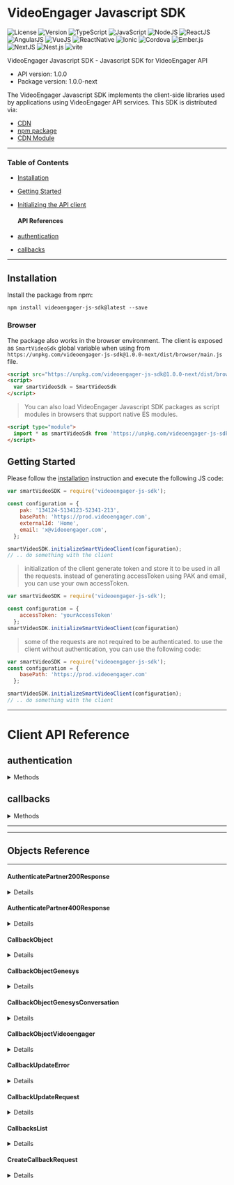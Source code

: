 # VideoEngager Javascript SDK

<!-- BADGES -->
![License](https://img.shields.io/badge/license-MIT-blue.svg)
![Version](https://img.shields.io/npm/v/videoengager-api)
![TypeScript](https://img.shields.io/badge/TypeScript-Built%20in-succes)
![JavaScript](https://img.shields.io/badge/JavaScript-Built%20in-succes)
![NodeJS](https://img.shields.io/badge/NodeJS-Compatible-succes)
![ReactJS](https://img.shields.io/badge/ReactJS-Compatible-succes)
![AngularJS](https://img.shields.io/badge/AngularJS-Compatible-succes)
![VueJS](https://img.shields.io/badge/VueJS-Compatible-succes)
![ReactNative](https://img.shields.io/badge/ReactNative-Compatible-succes)
![Ionic](https://img.shields.io/badge/Ionic-Compatible-succes)
![Cordova](https://img.shields.io/badge/Cordova-Compatible-succes)
![Ember.js](https://img.shields.io/badge/Ember.js-Compatible-succes)
![NextJS](https://img.shields.io/badge/Next-Compatible-succes)
![Nest.js](https://img.shields.io/badge/Nest.js-Compatible-succes)
![vite](https://img.shields.io/badge/vite-Compatible-succes)
<!-- END BADGES -->

VideoEngager Javascript SDK - Javascript SDK for VideoEngager API
- API version: 1.0.0
- Package version: 1.0.0-next

The VideoEngager Javascript SDK implements the client-side libraries used by
applications using VideoEngager API services. This SDK is distributed via:

- [CDN](https://unpkg.com/videoengager-js-sdk@1.0.0-next/dist/browser/main.js)
- [npm package](https://www.npmjs.com/package/videoengager-js-sdk)
- [CDN Module](https://unpkg.com/videoengager-js-sdk@1.0.0-next/dist/esm/index.js)

---

### Table of Contents

- [Installation](#installation)
- [Getting Started](#getting-started)
- [Initializing the API client](#initializing-the-api-client)

  #### API References
- [authentication](#authentication)
- [callbacks](#callbacks)


---

## Installation

Install the package from npm:

```shell
npm install videoengager-js-sdk@latest --save
```

### Browser

The package also works in the browser environment. The client is exposed as `SmartVideoSdk` global variable when using from `https://unpkg.com/videoengager-js-sdk@1.0.0-next/dist/browser/main.js` file.

```html
<script src="https://unpkg.com/videoengager-js-sdk@1.0.0-next/dist/browser/main.js"></script>
<script>
  var smartVideoSdk = SmartVideoSdk
</script>
```

> You can also load VideoEngager Javascript SDK packages as script modules in browsers that support native ES modules.

```html
<script type="module">
  import * as smartVideoSdk from 'https://unpkg.com/videoengager-js-sdk@1.0.0-next/dist/esm/index.js';
</script>
```


## Getting Started

Please follow the [installation](#installation) instruction and execute the following JS code:

```javascript
var smartVideoSDK = require('videoengager-js-sdk');

const configuration = {
    pak: '134124-5134123-52341-213',
    basePath: 'https://prod.videoengager.com',
    externalId: 'Home',
    email: 'x@videoengager.com',
  };

smartVideoSDK.initializeSmartVideoClient(configuration);
// .. do something with the client
```

> initialization of the client generate token and store it to be used in all the requests.
> instead of generating accessToken using PAK and email, you can use your own accessToken.

```javascript
var smartVideoSDK = require('videoengager-js-sdk');

const configuration = {
    accessToken: 'yourAccessToken'
  };
smartVideoSDK.initializeSmartVideoClient(configuration)
```

> some of the requests are not required to be authenticated.
> to use the client without authentication, you can use the following code:

```javascript
var smartVideoSDK = require('videoengager-js-sdk');
const configuration = {
    basePath: 'https://prod.videoengager.com'
  };

smartVideoSDK.initializeSmartVideoClient(configuration);
// .. do something with the client
```
---

# Client API Reference



## authentication


<details>	
  <summary>Methods</summary>



### authenticatePartner

Authenticate Using Partner Access Key

This API will generate a token for the partner to use in the SDK

<details>

> Requires Authentication: false

#### Parameters

- **pak** (required) - TYPE:  [string](#string) - Partner API Key
- **externalId** (required) - TYPE:  [string](#string) - External ID
- **email** (required) - TYPE:  [string](#string) - partner email
  

```javascript

const response = await smartVideoSDK.authentication.authenticatePartner({
    pak,
    externalId,
    email
});

console.log(response.data); // response   

```

#### Return Type
> returns:  [AxiosPromise](https://github.com/axios/axios#response-schema)<[AuthenticatePartner200Response](#AuthenticatePartner200Response)>

> Example Response:
```json 
{
  "token_expiration" : 0,
  "token" : "eyJhbGciOiJIUzI1NXssInR5cCI6IkpXVCJ9.eyJfaWQiOiI2M2UxODhlNFEcwTNjNTY4ODAzYTljZTYiLCJwYWsiOiJERVYyIiwiaWF0IjoxNjc1NzkwODI5LCJleHAiOjE2NzgzODI4Mjl9.wIz7qVBUaWMxfH-IDCSkSWWsmKtc2QYPQoHpLUtLlAM"
}
```

</details>





</details>



## callbacks


<details>	
  <summary>Methods</summary>



### createCallback

Create New Genesys Callback

Notes.  *URL* is required, transferID is needed if you want to be able to deactive it later, pin will not be applied if brokerage settings doesn\'t allow it, if code is not provided, code automatically will be generated.

<details>

> Requires Authentication: true

#### Parameters

- **createCallbackRequest** (required) - TYPE:  [CreateCallbackRequest](#CreateCallbackRequest) - 
- **tenantId** (required) - TYPE:  [string](#string) - Tennant ID
  

```javascript

const response = await smartVideoSDK.callbacks.createCallback({
    createCallbackRequest,
    tenantId
});

console.log(response.data); // response   

```

#### Return Type
> returns:  [AxiosPromise](https://github.com/axios/axios#response-schema)<[CallbackObject](#CallbackObject)>

> Example Response:
```json 
{
  "genesys" : {
    "queueId" : "a1731678-13f6-4ab0-ac6d-f82813b7abee",
    "scriptId" : "950be2a3-65b7-461e-8ba2-f8fb62c2d95a",
    "conversation" : {
      "id" : "950be2a3-65b7-461e-8ba2-f8fb62c2d95a"
    }
  },
  "videoengager" : {
    "date" : 1676303962674,
    "code" : "k8DOH4",
    "subject" : "bla bla",
    "created" : "2023-02-13T15:59:22.684Z",
    "autoAnswer" : true,
    "active" : true,
    "meetingUrl" : "https://dev.videoengager.com/ve/k8DOH4",
    "duration" : 60,
    "phone" : "+971585194108",
    "customerID" : "950be2a3-65b7-461e-8ba2-f8fb62c2d95a",
    "name" : "Mamoun H",
    "agentUrl" : "https://dev.videoengager.com/ve/iqTF6W",
    "email" : "maamoon@callback.com",
    "scheduleId" : "82212b25-0976-2048-ed3e-6cb1fac47977"
  },
  "emailSent" : true,
  "icsCalendarData" : "BEGIN:VCALENDAR VERSION:2.0 CALSCALE:GREGORIAN PRODID:adamgibbons/ics METHOD:REQUEST X-PUBLISHED-TTL:PT1H BEGIN:VEVENT UID:82212b25-0976-2048-ed3e-6cb1fac47977 SUMMARY:Video Meeting DTSTAMP:20230213T155700Z DTSTART:20230213T155900Z SEQUENCE:1 DESCRIPTION:Start your video meeting by opening URL in your browser URL:https://dev.videoengager.com/ve/k8DOH4 LOCATION:https://dev.videoengager.com/ve/k8DOH4 STATUS:CONFIRMED CREATED:20230213T155900Z ATTENDEE;RSVP=TRUE;ROLE=OPT-PARTICIPANT;PARTSTAT=ACCEPTED;CN=Mamoun unde fined:mailto:maamoon@callback.com DURATION:PT60M END:VEVENT END:VCALENDAR"
}
```

</details>

---




### deleteCallbackByConversationId

remove callback by conversation ID

used to deactive remove callback by conversation ID

<details>

> Requires Authentication: true

#### Parameters

- **tenantId** (required) - TYPE:  [string](#string) - Tennant ID
- **conversationId** (required) - TYPE:  [string](#string) - Conversation ID
  

```javascript

const response = await smartVideoSDK.callbacks.deleteCallbackByConversationId({
    tenantId,
    conversationId
});

console.log(response.data); // response   

```

#### Return Type
> returns:  [AxiosPromise](https://github.com/axios/axios#response-schema)<[CallbackObject](#CallbackObject)>

> Example Response:
```json 
{
  "genesys" : {
    "queueId" : "a1731678-13f6-4ab0-ac6d-f82813b7abee",
    "scriptId" : "950be2a3-65b7-461e-8ba2-f8fb62c2d95a",
    "conversation" : {
      "id" : "950be2a3-65b7-461e-8ba2-f8fb62c2d95a"
    }
  },
  "videoengager" : {
    "date" : 1676303962674,
    "code" : "k8DOH4",
    "subject" : "bla bla",
    "created" : "2023-02-13T15:59:22.684Z",
    "autoAnswer" : true,
    "active" : true,
    "meetingUrl" : "https://dev.videoengager.com/ve/k8DOH4",
    "duration" : 60,
    "phone" : "+971585194108",
    "customerID" : "950be2a3-65b7-461e-8ba2-f8fb62c2d95a",
    "name" : "Mamoun H",
    "agentUrl" : "https://dev.videoengager.com/ve/iqTF6W",
    "email" : "maamoon@callback.com",
    "scheduleId" : "82212b25-0976-2048-ed3e-6cb1fac47977"
  },
  "emailSent" : true,
  "icsCalendarData" : "BEGIN:VCALENDAR VERSION:2.0 CALSCALE:GREGORIAN PRODID:adamgibbons/ics METHOD:REQUEST X-PUBLISHED-TTL:PT1H BEGIN:VEVENT UID:82212b25-0976-2048-ed3e-6cb1fac47977 SUMMARY:Video Meeting DTSTAMP:20230213T155700Z DTSTART:20230213T155900Z SEQUENCE:1 DESCRIPTION:Start your video meeting by opening URL in your browser URL:https://dev.videoengager.com/ve/k8DOH4 LOCATION:https://dev.videoengager.com/ve/k8DOH4 STATUS:CONFIRMED CREATED:20230213T155900Z ATTENDEE;RSVP=TRUE;ROLE=OPT-PARTICIPANT;PARTSTAT=ACCEPTED;CN=Mamoun unde fined:mailto:maamoon@callback.com DURATION:PT60M END:VEVENT END:VCALENDAR"
}
```

</details>

---




### getCallbackByConversationId

Get Single Callback

used to retrieve callback by conversation id

<details>

> Requires Authentication: true

#### Parameters

- **tenantId** (required) - TYPE:  [string](#string) - Tennant ID
- **conversationId** (required) - TYPE:  [string](#string) - Conversation ID
  

```javascript

const response = await smartVideoSDK.callbacks.getCallbackByConversationId({
    tenantId,
    conversationId
});

console.log(response.data); // response   

```

#### Return Type
> returns:  [AxiosPromise](https://github.com/axios/axios#response-schema)<[CallbackObject](#CallbackObject)>

> Example Response:
```json 
{
  "genesys" : {
    "queueId" : "a1731678-13f6-4ab0-ac6d-f82813b7abee",
    "scriptId" : "950be2a3-65b7-461e-8ba2-f8fb62c2d95a",
    "conversation" : {
      "id" : "950be2a3-65b7-461e-8ba2-f8fb62c2d95a"
    }
  },
  "videoengager" : {
    "date" : 1676303962674,
    "code" : "k8DOH4",
    "subject" : "bla bla",
    "created" : "2023-02-13T15:59:22.684Z",
    "autoAnswer" : true,
    "active" : true,
    "meetingUrl" : "https://dev.videoengager.com/ve/k8DOH4",
    "duration" : 60,
    "phone" : "+971585194108",
    "customerID" : "950be2a3-65b7-461e-8ba2-f8fb62c2d95a",
    "name" : "Mamoun H",
    "agentUrl" : "https://dev.videoengager.com/ve/iqTF6W",
    "email" : "maamoon@callback.com",
    "scheduleId" : "82212b25-0976-2048-ed3e-6cb1fac47977"
  },
  "emailSent" : true,
  "icsCalendarData" : "BEGIN:VCALENDAR VERSION:2.0 CALSCALE:GREGORIAN PRODID:adamgibbons/ics METHOD:REQUEST X-PUBLISHED-TTL:PT1H BEGIN:VEVENT UID:82212b25-0976-2048-ed3e-6cb1fac47977 SUMMARY:Video Meeting DTSTAMP:20230213T155700Z DTSTART:20230213T155900Z SEQUENCE:1 DESCRIPTION:Start your video meeting by opening URL in your browser URL:https://dev.videoengager.com/ve/k8DOH4 LOCATION:https://dev.videoengager.com/ve/k8DOH4 STATUS:CONFIRMED CREATED:20230213T155900Z ATTENDEE;RSVP=TRUE;ROLE=OPT-PARTICIPANT;PARTSTAT=ACCEPTED;CN=Mamoun unde fined:mailto:maamoon@callback.com DURATION:PT60M END:VEVENT END:VCALENDAR"
}
```

</details>

---




### getTennantAvailability

Get Availablity of tennant for tennant

should return Object of dates strings with true or false

<details>

> Requires Authentication: false

#### Parameters

- **tenantId** (required) - TYPE:  [string](#string) - Tennant ID
- **numberOfDays** (required) - TYPE:  [number](#number) - number of days to return
- **start** (required) - TYPE:  [string](#string) - start date (Number, Date ISO String, or Date)
  

```javascript

const response = await smartVideoSDK.callbacks.getTennantAvailability({
    tenantId,
    numberOfDays,
    start
});

console.log(response.data); // response   

```

#### Return Type
> returns:  [AxiosPromise](https://github.com/axios/axios#response-schema)<[{ [key: string]: number; }](#{ [key: string]: number; })>

> Example Response:
```json 
{
  "2023-02-13T15:59:22.684Z" : 1,
  "2023-02-13T16:59:22.684Z" : 1,
  "2023-02-13T17:59:22.684Z" : 0
}
```

</details>

---




### getTennantCalendar

Get Calendar configuration of tennant

Calendar configuration of tennant can be set in Settings page

<details>

> Requires Authentication: false

#### Parameters

- **tenantId** (required) - TYPE:  [string](#string) - Tennant ID
  

```javascript

const response = await smartVideoSDK.callbacks.getTennantCalendar({
    tenantId
});

console.log(response.data); // response   

```

#### Return Type
> returns:  [AxiosPromise](https://github.com/axios/axios#response-schema)<[string](#string)>


</details>

---




### listCallbacks

List Callbacks for specific tennant.

Returns a list of callbacks for specific tenant and period with Server Side Pagination, Sorting and Filtering.

<details>

> Requires Authentication: true

#### Parameters

- **tenantId** (required) - TYPE:  [string](#string) - Tenant ID
- **from** (required) - TYPE:  [string](#string) - start of the period
- **to** (required) - TYPE:  [string](#string) - End of the period
  
- **preferedAgent** - TYPE:  [string](#string) - filter result by preferred agent
- **orderBy** - TYPE:  [&#39;duration&#39; | &#39;created&#39; | &#39;date&#39; | &#39;canceled&#39;](#&#39;duration&#39; | &#39;created&#39; | &#39;date&#39; | &#39;canceled&#39;) - Order by (default is date)
- **asc** - TYPE:  [0 | 1](#0 | 1) - Oder by ascending or descending
- **pageSize** - TYPE:  [number](#number) - Page size
- **page** - TYPE:  [number](#number) - Page number
- **searchBy** - TYPE:  [&#39;visitor.name&#39; | &#39;visitor.email&#39; | &#39;conversationId&#39; | &#39;visitor.phone&#39; | &#39;visitor.customerID&#39;](#&#39;visitor.name&#39; | &#39;visitor.email&#39; | &#39;conversationId&#39; | &#39;visitor.phone&#39; | &#39;visitor.customerID&#39;) - Search by specific field (will search in all fields if not specified)
- **searchString** - TYPE:  [string](#string) - Search string
- **active** - TYPE:  [boolean](#boolean) - Filter by active or inactive
- **queueId** - TYPE:  [string](#string) - Filter by queue

```javascript

const response = await smartVideoSDK.callbacks.listCallbacks({
    tenantId,
    from,
    to,
    preferedAgent,
    orderBy,
    asc,
    pageSize,
    page,
    searchBy,
    searchString,
    active,
    queueId
});

console.log(response.data); // response   

```

#### Return Type
> returns:  [AxiosPromise](https://github.com/axios/axios#response-schema)<[CallbacksList](#CallbacksList)>

> Example Response:
```json 
{
  "asc" : 1,
  "data" : [ {
    "genesys" : {
      "queueId" : "a1731678-13f6-4ab0-ac6d-f82813b7abee",
      "scriptId" : "950be2a3-65b7-461e-8ba2-f8fb62c2d95a",
      "conversation" : {
        "id" : "950be2a3-65b7-461e-8ba2-f8fb62c2d95a"
      }
    },
    "videoengager" : {
      "date" : 1676303962674,
      "code" : "k8DOH4",
      "subject" : "bla bla",
      "created" : "2023-02-13T15:59:22.684Z",
      "autoAnswer" : true,
      "active" : true,
      "meetingUrl" : "https://dev.videoengager.com/ve/k8DOH4",
      "duration" : 60,
      "phone" : "+971585194108",
      "customerID" : "950be2a3-65b7-461e-8ba2-f8fb62c2d95a",
      "name" : "Mamoun H",
      "agentUrl" : "https://dev.videoengager.com/ve/iqTF6W",
      "email" : "maamoon@callback.com",
      "scheduleId" : "82212b25-0976-2048-ed3e-6cb1fac47977"
    },
    "emailSent" : true,
    "icsCalendarData" : "BEGIN:VCALENDAR VERSION:2.0 CALSCALE:GREGORIAN PRODID:adamgibbons/ics METHOD:REQUEST X-PUBLISHED-TTL:PT1H BEGIN:VEVENT UID:82212b25-0976-2048-ed3e-6cb1fac47977 SUMMARY:Video Meeting DTSTAMP:20230213T155700Z DTSTART:20230213T155900Z SEQUENCE:1 DESCRIPTION:Start your video meeting by opening URL in your browser URL:https://dev.videoengager.com/ve/k8DOH4 LOCATION:https://dev.videoengager.com/ve/k8DOH4 STATUS:CONFIRMED CREATED:20230213T155900Z ATTENDEE;RSVP=TRUE;ROLE=OPT-PARTICIPANT;PARTSTAT=ACCEPTED;CN=Mamoun unde fined:mailto:maamoon@callback.com DURATION:PT60M END:VEVENT END:VCALENDAR"
  }, {
    "genesys" : {
      "queueId" : "a1731678-13f6-4ab0-ac6d-f82813b7abee",
      "scriptId" : "950be2a3-65b7-461e-8ba2-f8fb62c2d95a",
      "conversation" : {
        "id" : "950be2a3-65b7-461e-8ba2-f8fb62c2d95a"
      }
    },
    "videoengager" : {
      "date" : 1676303962674,
      "code" : "k8DOH4",
      "subject" : "bla bla",
      "created" : "2023-02-13T15:59:22.684Z",
      "autoAnswer" : true,
      "active" : true,
      "meetingUrl" : "https://dev.videoengager.com/ve/k8DOH4",
      "duration" : 60,
      "phone" : "+971585194108",
      "customerID" : "950be2a3-65b7-461e-8ba2-f8fb62c2d95a",
      "name" : "Mamoun H",
      "agentUrl" : "https://dev.videoengager.com/ve/iqTF6W",
      "email" : "maamoon@callback.com",
      "scheduleId" : "82212b25-0976-2048-ed3e-6cb1fac47977"
    },
    "emailSent" : true,
    "icsCalendarData" : "BEGIN:VCALENDAR VERSION:2.0 CALSCALE:GREGORIAN PRODID:adamgibbons/ics METHOD:REQUEST X-PUBLISHED-TTL:PT1H BEGIN:VEVENT UID:82212b25-0976-2048-ed3e-6cb1fac47977 SUMMARY:Video Meeting DTSTAMP:20230213T155700Z DTSTART:20230213T155900Z SEQUENCE:1 DESCRIPTION:Start your video meeting by opening URL in your browser URL:https://dev.videoengager.com/ve/k8DOH4 LOCATION:https://dev.videoengager.com/ve/k8DOH4 STATUS:CONFIRMED CREATED:20230213T155900Z ATTENDEE;RSVP=TRUE;ROLE=OPT-PARTICIPANT;PARTSTAT=ACCEPTED;CN=Mamoun unde fined:mailto:maamoon@callback.com DURATION:PT60M END:VEVENT END:VCALENDAR"
  }, {
    "genesys" : {
      "queueId" : "a1731678-13f6-4ab0-ac6d-f82813b7abee",
      "scriptId" : "950be2a3-65b7-461e-8ba2-f8fb62c2d95a",
      "conversation" : {
        "id" : "950be2a3-65b7-461e-8ba2-f8fb62c2d95a"
      }
    },
    "videoengager" : {
      "date" : 1676303962674,
      "code" : "k8DOH4",
      "subject" : "bla bla",
      "created" : "2023-02-13T15:59:22.684Z",
      "autoAnswer" : true,
      "active" : true,
      "meetingUrl" : "https://dev.videoengager.com/ve/k8DOH4",
      "duration" : 60,
      "phone" : "+971585194108",
      "customerID" : "950be2a3-65b7-461e-8ba2-f8fb62c2d95a",
      "name" : "Mamoun H",
      "agentUrl" : "https://dev.videoengager.com/ve/iqTF6W",
      "email" : "maamoon@callback.com",
      "scheduleId" : "82212b25-0976-2048-ed3e-6cb1fac47977"
    },
    "emailSent" : true,
    "icsCalendarData" : "BEGIN:VCALENDAR VERSION:2.0 CALSCALE:GREGORIAN PRODID:adamgibbons/ics METHOD:REQUEST X-PUBLISHED-TTL:PT1H BEGIN:VEVENT UID:82212b25-0976-2048-ed3e-6cb1fac47977 SUMMARY:Video Meeting DTSTAMP:20230213T155700Z DTSTART:20230213T155900Z SEQUENCE:1 DESCRIPTION:Start your video meeting by opening URL in your browser URL:https://dev.videoengager.com/ve/k8DOH4 LOCATION:https://dev.videoengager.com/ve/k8DOH4 STATUS:CONFIRMED CREATED:20230213T155900Z ATTENDEE;RSVP=TRUE;ROLE=OPT-PARTICIPANT;PARTSTAT=ACCEPTED;CN=Mamoun unde fined:mailto:maamoon@callback.com DURATION:PT60M END:VEVENT END:VCALENDAR"
  }, {
    "genesys" : {
      "queueId" : "a1731678-13f6-4ab0-ac6d-f82813b7abee",
      "scriptId" : "950be2a3-65b7-461e-8ba2-f8fb62c2d95a",
      "conversation" : {
        "id" : "950be2a3-65b7-461e-8ba2-f8fb62c2d95a"
      }
    },
    "videoengager" : {
      "date" : 1676303962674,
      "code" : "k8DOH4",
      "subject" : "bla bla",
      "created" : "2023-02-13T15:59:22.684Z",
      "autoAnswer" : true,
      "active" : true,
      "meetingUrl" : "https://dev.videoengager.com/ve/k8DOH4",
      "duration" : 60,
      "phone" : "+971585194108",
      "customerID" : "950be2a3-65b7-461e-8ba2-f8fb62c2d95a",
      "name" : "Mamoun H",
      "agentUrl" : "https://dev.videoengager.com/ve/iqTF6W",
      "email" : "maamoon@callback.com",
      "scheduleId" : "82212b25-0976-2048-ed3e-6cb1fac47977"
    },
    "emailSent" : true,
    "icsCalendarData" : "BEGIN:VCALENDAR VERSION:2.0 CALSCALE:GREGORIAN PRODID:adamgibbons/ics METHOD:REQUEST X-PUBLISHED-TTL:PT1H BEGIN:VEVENT UID:82212b25-0976-2048-ed3e-6cb1fac47977 SUMMARY:Video Meeting DTSTAMP:20230213T155700Z DTSTART:20230213T155900Z SEQUENCE:1 DESCRIPTION:Start your video meeting by opening URL in your browser URL:https://dev.videoengager.com/ve/k8DOH4 LOCATION:https://dev.videoengager.com/ve/k8DOH4 STATUS:CONFIRMED CREATED:20230213T155900Z ATTENDEE;RSVP=TRUE;ROLE=OPT-PARTICIPANT;PARTSTAT=ACCEPTED;CN=Mamoun unde fined:mailto:maamoon@callback.com DURATION:PT60M END:VEVENT END:VCALENDAR"
  }, {
    "genesys" : {
      "queueId" : "a1731678-13f6-4ab0-ac6d-f82813b7abee",
      "scriptId" : "950be2a3-65b7-461e-8ba2-f8fb62c2d95a",
      "conversation" : {
        "id" : "950be2a3-65b7-461e-8ba2-f8fb62c2d95a"
      }
    },
    "videoengager" : {
      "date" : 1676303962674,
      "code" : "k8DOH4",
      "subject" : "bla bla",
      "created" : "2023-02-13T15:59:22.684Z",
      "autoAnswer" : true,
      "active" : true,
      "meetingUrl" : "https://dev.videoengager.com/ve/k8DOH4",
      "duration" : 60,
      "phone" : "+971585194108",
      "customerID" : "950be2a3-65b7-461e-8ba2-f8fb62c2d95a",
      "name" : "Mamoun H",
      "agentUrl" : "https://dev.videoengager.com/ve/iqTF6W",
      "email" : "maamoon@callback.com",
      "scheduleId" : "82212b25-0976-2048-ed3e-6cb1fac47977"
    },
    "emailSent" : true,
    "icsCalendarData" : "BEGIN:VCALENDAR VERSION:2.0 CALSCALE:GREGORIAN PRODID:adamgibbons/ics METHOD:REQUEST X-PUBLISHED-TTL:PT1H BEGIN:VEVENT UID:82212b25-0976-2048-ed3e-6cb1fac47977 SUMMARY:Video Meeting DTSTAMP:20230213T155700Z DTSTART:20230213T155900Z SEQUENCE:1 DESCRIPTION:Start your video meeting by opening URL in your browser URL:https://dev.videoengager.com/ve/k8DOH4 LOCATION:https://dev.videoengager.com/ve/k8DOH4 STATUS:CONFIRMED CREATED:20230213T155900Z ATTENDEE;RSVP=TRUE;ROLE=OPT-PARTICIPANT;PARTSTAT=ACCEPTED;CN=Mamoun unde fined:mailto:maamoon@callback.com DURATION:PT60M END:VEVENT END:VCALENDAR"
  } ],
  "count" : 52,
  "pageSize" : 100,
  "orderBy" : "date",
  "page" : 1
}
```

</details>

---




### removeCallbackByScheduleId

remove callback by schedule ID

used to deactive remove callback by schedule ID

<details>

> Requires Authentication: true

#### Parameters

- **tenantId** (required) - TYPE:  [string](#string) - Tennant ID
- **scheduleId** (required) - TYPE:  [string](#string) - Schedule ID
  

```javascript

const response = await smartVideoSDK.callbacks.removeCallbackByScheduleId({
    tenantId,
    scheduleId
});

console.log(response.data); // response   

```

#### Return Type
> returns:  [AxiosPromise](https://github.com/axios/axios#response-schema)<[CallbackObject](#CallbackObject)>

> Example Response:
```json 
{
  "genesys" : {
    "queueId" : "a1731678-13f6-4ab0-ac6d-f82813b7abee",
    "scriptId" : "950be2a3-65b7-461e-8ba2-f8fb62c2d95a",
    "conversation" : {
      "id" : "950be2a3-65b7-461e-8ba2-f8fb62c2d95a"
    }
  },
  "videoengager" : {
    "date" : 1676303962674,
    "code" : "k8DOH4",
    "subject" : "bla bla",
    "created" : "2023-02-13T15:59:22.684Z",
    "autoAnswer" : true,
    "active" : true,
    "meetingUrl" : "https://dev.videoengager.com/ve/k8DOH4",
    "duration" : 60,
    "phone" : "+971585194108",
    "customerID" : "950be2a3-65b7-461e-8ba2-f8fb62c2d95a",
    "name" : "Mamoun H",
    "agentUrl" : "https://dev.videoengager.com/ve/iqTF6W",
    "email" : "maamoon@callback.com",
    "scheduleId" : "82212b25-0976-2048-ed3e-6cb1fac47977"
  },
  "emailSent" : true,
  "icsCalendarData" : "BEGIN:VCALENDAR VERSION:2.0 CALSCALE:GREGORIAN PRODID:adamgibbons/ics METHOD:REQUEST X-PUBLISHED-TTL:PT1H BEGIN:VEVENT UID:82212b25-0976-2048-ed3e-6cb1fac47977 SUMMARY:Video Meeting DTSTAMP:20230213T155700Z DTSTART:20230213T155900Z SEQUENCE:1 DESCRIPTION:Start your video meeting by opening URL in your browser URL:https://dev.videoengager.com/ve/k8DOH4 LOCATION:https://dev.videoengager.com/ve/k8DOH4 STATUS:CONFIRMED CREATED:20230213T155900Z ATTENDEE;RSVP=TRUE;ROLE=OPT-PARTICIPANT;PARTSTAT=ACCEPTED;CN=Mamoun unde fined:mailto:maamoon@callback.com DURATION:PT60M END:VEVENT END:VCALENDAR"
}
```

</details>

---




### updateCallbackByConversationId

Update Single Callback

used to update callback schedule time by conversation id

<details>

> Requires Authentication: true

#### Parameters

- **callbackUpdateRequest** (required) - TYPE:  [CallbackUpdateRequest](#CallbackUpdateRequest) - callback object
- **tenantId** (required) - TYPE:  [string](#string) - Tennant ID
- **conversationId** (required) - TYPE:  [string](#string) - Conversation ID
  

```javascript

const response = await smartVideoSDK.callbacks.updateCallbackByConversationId({
    callbackUpdateRequest,
    tenantId,
    conversationId
});

console.log(response.data); // response   

```

#### Return Type
> returns:  [AxiosPromise](https://github.com/axios/axios#response-schema)<[CallbackObject](#CallbackObject)>

> Example Response:
```json 
{
  "genesys" : {
    "queueId" : "a1731678-13f6-4ab0-ac6d-f82813b7abee",
    "scriptId" : "950be2a3-65b7-461e-8ba2-f8fb62c2d95a",
    "conversation" : {
      "id" : "950be2a3-65b7-461e-8ba2-f8fb62c2d95a"
    }
  },
  "videoengager" : {
    "date" : 1676303962674,
    "code" : "k8DOH4",
    "subject" : "bla bla",
    "created" : "2023-02-13T15:59:22.684Z",
    "autoAnswer" : true,
    "active" : true,
    "meetingUrl" : "https://dev.videoengager.com/ve/k8DOH4",
    "duration" : 60,
    "phone" : "+971585194108",
    "customerID" : "950be2a3-65b7-461e-8ba2-f8fb62c2d95a",
    "name" : "Mamoun H",
    "agentUrl" : "https://dev.videoengager.com/ve/iqTF6W",
    "email" : "maamoon@callback.com",
    "scheduleId" : "82212b25-0976-2048-ed3e-6cb1fac47977"
  },
  "emailSent" : true,
  "icsCalendarData" : "BEGIN:VCALENDAR VERSION:2.0 CALSCALE:GREGORIAN PRODID:adamgibbons/ics METHOD:REQUEST X-PUBLISHED-TTL:PT1H BEGIN:VEVENT UID:82212b25-0976-2048-ed3e-6cb1fac47977 SUMMARY:Video Meeting DTSTAMP:20230213T155700Z DTSTART:20230213T155900Z SEQUENCE:1 DESCRIPTION:Start your video meeting by opening URL in your browser URL:https://dev.videoengager.com/ve/k8DOH4 LOCATION:https://dev.videoengager.com/ve/k8DOH4 STATUS:CONFIRMED CREATED:20230213T155900Z ATTENDEE;RSVP=TRUE;ROLE=OPT-PARTICIPANT;PARTSTAT=ACCEPTED;CN=Mamoun unde fined:mailto:maamoon@callback.com DURATION:PT60M END:VEVENT END:VCALENDAR"
}
```

</details>





</details>





---
---
## Objects Reference
---


#### AuthenticatePartner200Response

<details>

### Properties

| Name | Type | Description | Notes |
|------------ | ------------- | ------------- | -------------|
| **token** | **string** |  | [optional] [default to undefined] |
| **token_expiration** | **number** |  | [optional] [default to undefined] |

</details>

#### AuthenticatePartner400Response

<details>

### Properties

| Name | Type | Description | Notes |
|------------ | ------------- | ------------- | -------------|
| **error** | **string** |  | [optional] [default to undefined] |

</details>

#### CallbackObject

<details>

### Properties

| Name | Type | Description | Notes |
|------------ | ------------- | ------------- | -------------|
| **genesys** | [**CallbackObjectGenesys**](#CallbackObjectGenesys) |  | [optional] [default to undefined] |
| **videoengager** | [**CallbackObjectVideoengager**](#CallbackObjectVideoengager) |  | [optional] [default to undefined] |
| **icsCalendarData** | **string** | ics Data, can be downloaded as ics file, and then send as attachment in the mail | [optional] [default to undefined] |
| **emailSent** | **boolean** | wether notification email has been send to visitor or not | [optional] [default to undefined] |

</details>

#### CallbackObjectGenesys

<details>

### Properties

| Name | Type | Description | Notes |
|------------ | ------------- | ------------- | -------------|
| **scriptId** | **string** |  | [optional] [default to undefined] |
| **queueId** | **string** |  | [optional] [default to undefined] |
| **conversation** | [**CallbackObjectGenesysConversation**](#CallbackObjectGenesysConversation) |  | [optional] [default to undefined] |

</details>

#### CallbackObjectGenesysConversation

<details>

### Properties

| Name | Type | Description | Notes |
|------------ | ------------- | ------------- | -------------|
| **id** | **string** |  | [default to undefined] |

</details>

#### CallbackObjectVideoengager

<details>

### Properties

| Name | Type | Description | Notes |
|------------ | ------------- | ------------- | -------------|
| **autoAnswer** | **boolean** |  | [default to undefined] |
| **customerID** | **string** |  | [optional] [default to undefined] |
| **name** | **string** | visitor Name | [default to undefined] |
| **email** | **string** | visitor Email | [default to undefined] |
| **phone** | **string** | visitor Phone | [default to undefined] |
| **subject** | **string** | subject | [default to undefined] |
| **meetingUrl** | **string** | Visitor Join Meeting URL | [default to undefined] |
| **code** | **string** | Short URL Code for generating short URL | [default to undefined] |
| **date** | **number** | scheduled Time | [default to undefined] |
| **agentUrl** | **string** | Agent Meeting URL, Only Available upon creation | [optional] [default to undefined] |
| **created** | **string** | Created At | [default to undefined] |
| **duration** | **number** | Duration of callback in minutes | [default to undefined] |
| **scheduleId** | **string** | scheduleId | [default to undefined] |
| **active** | **boolean** | wether this callback is active or canceled | [default to undefined] |

</details>

#### CallbackUpdateError

<details>

### Properties

| Name | Type | Description | Notes |
|------------ | ------------- | ------------- | -------------|
| **error** | **string** |  | [optional] [default to undefined] |

</details>

#### CallbackUpdateRequest

<details>

### Properties

| Name | Type | Description | Notes |
|------------ | ------------- | ------------- | -------------|
| **date** | **string** | Date to update callback to (ISO 8601 format), Note that date should be in the future and not more than 30 days from now | [default to undefined] |

</details>

#### CallbacksList

<details>

### Properties

| Name | Type | Description | Notes |
|------------ | ------------- | ------------- | -------------|
| **data** | [**Array&lt;CallbackObject&gt;**](#Array&lt;CallbackObject&gt;) |  | [optional] [default to undefined] |
| **count** | **number** |  | [optional] [default to undefined] |
| **page** | **number** |  | [optional] [default to undefined] |
| **pageSize** | **number** |  | [optional] [default to undefined] |
| **orderBy** | **string** |  | [optional] [default to undefined] |
| **asc** | **number** |  | [optional] [default to undefined] |

</details>

#### CreateCallbackRequest

<details>

### Properties

| Name | Type | Description | Notes |
|------------ | ------------- | ------------- | -------------|
| **preferedAgent** | **string** | used to add agent ID preferred routing, MUST exist if callbackOwned is True; | [optional] [default to undefined] |
| **callbackOwned** | **boolean** | used to give prefered Agent ownership of the callback, will not work without prefered Agent ID | [optional] [default to undefined] |
| **firstname** | **string** |  | [default to undefined] |
| **lastname** | **string** |  | [optional] [default to undefined] |
| **customer_email** | **string** |  | [default to undefined] |
| **creator** | **string** | Identify the creater of the scheduled meeting. | [optional] [default to undefined] |
| **_customer_number** | **string** |  | [default to undefined] |
| **_desired_time** | **string** |  | [default to undefined] |
| **veSubject** | **string** |  | [optional] [default to undefined] |
| **customer_subject** | **string** |  | [optional] [default to undefined] |
| **customerID** | **string** | used to add custom customer ID Field to the callback | [optional] [default to undefined] |
| **scriptId** | **string** | used to add script ID  to the callback (if not provided, default script in settings will be used) | [optional] [default to undefined] |
| **queueId** | **string** | used to add queue ID  to the callback (if not provided, default script in settings will be used) | [optional] [default to undefined] |

</details>
